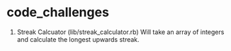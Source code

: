 # code_challenges

1. Streak Calcuator (lib/streak_calculator.rb)
  Will take an array of integers and calculate the longest upwards streak.